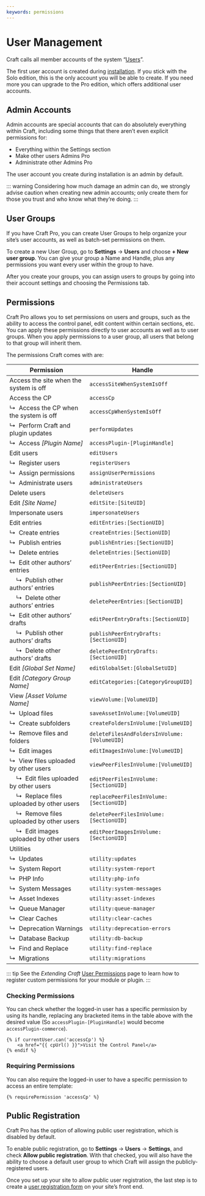 ```yaml
---
keywords: permissions
---
```

# User Management

Craft calls all member accounts of the system “[Users](users.md)”.

The first user account is created during [installation](installation.md). If you stick with the Solo edition, this is the only account you will be able to create. If you need more you can upgrade to the Pro edition, which offers additional user accounts.

## Admin Accounts

Admin accounts are special accounts that can do absolutely everything within Craft, including some things that there aren’t even explicit permissions for:

- Everything within the Settings section
- Make other users Admins <badge type="edition" vertical="middle" title="Craft Pro only">Pro</badge>
- Administrate other Admins <badge type="edition" vertical="middle" title="Craft Pro only">Pro</badge>

The user account you create during installation is an admin by default.

::: warning
Considering how much damage an admin can do, we strongly advise caution when creating new admin accounts; only create them for those you trust and who know what they’re doing.
:::

## User Groups

If you have Craft Pro, you can create User Groups to help organize your site’s user accounts, as well as batch-set permissions on them.

To create a new User Group, go to **Settings** → **Users** and choose **+ New user group**. You can give your group a Name and Handle, plus any permissions you want every user within the group to have.

After you create your groups, you can assign users to groups by going into their account settings and choosing the Permissions tab.

## Permissions

Craft Pro allows you to set permissions on users and groups, such as the ability to access the control panel, edit content within certain sections, etc. You can apply these permissions directly to user accounts as well as to user groups. When you apply permissions to a user group, all users that belong to that group will inherit them.

The permissions Craft comes with are:

| Permission | Handle
| ---------- | ------
| Access the site when the system is off | `accessSiteWhenSystemIsOff`
| Access the CP | `accessCp`
| ↳&nbsp; Access the CP when the system is off | `accessCpWhenSystemIsOff`
| ↳&nbsp; Perform Craft and plugin updates | `performUpdates`
| ↳&nbsp; Access _[Plugin Name]_ | `accessPlugin-[PluginHandle]`
| Edit users | `editUsers`
| ↳&nbsp; Register users | `registerUsers`
| ↳&nbsp; Assign permissions | `assignUserPermissions`
| ↳&nbsp; Administrate users | `administrateUsers`
| Delete users | `deleteUsers`
| Edit _[Site Name]_ | `editSite:[SiteUID]`
| Impersonate users | `impersonateUsers`
| Edit entries | `editEntries:[SectionUID]`
| ↳&nbsp; Create entries | `createEntries:[SectionUID]`
| ↳&nbsp; Publish entries | `publishEntries:[SectionUID]`
| ↳&nbsp; Delete entries | `deleteEntries:[SectionUID]`
| ↳&nbsp; Edit other authors’ entries | `editPeerEntries:[SectionUID]`
| &nbsp;&nbsp;&nbsp; ↳&nbsp; Publish other authors’ entries | `publishPeerEntries:[SectionUID]`
| &nbsp;&nbsp;&nbsp; ↳&nbsp; Delete other authors’ entries | `deletePeerEntries:[SectionUID]`
| ↳&nbsp; Edit other authors’ drafts | `editPeerEntryDrafts:[SectionUID]`
| &nbsp;&nbsp;&nbsp; ↳&nbsp; Publish other authors’ drafts | `publishPeerEntryDrafts:[SectionUID]`
| &nbsp;&nbsp;&nbsp; ↳&nbsp; Delete other authors’ drafts | `deletePeerEntryDrafts:[SectionUID]`
| Edit _[Global Set Name]_ | `editGlobalSet:[GlobalSetUID]`
| Edit _[Category Group Name]_ | `editCategories:[CategoryGroupUID]`
| View _[Asset Volume Name]_ | `viewVolume:[VolumeUID]`
| ↳&nbsp; Upload files | `saveAssetInVolume:[VolumeUID]`
| ↳&nbsp; Create subfolders | `createFoldersInVolume:[VolumeUID]`
| ↳&nbsp; Remove files and folders | `deleteFilesAndFoldersInVolume:[VolumeUID]`
| ↳&nbsp; Edit images | `editImagesInVolume:[VolumeUID]`
| ↳&nbsp; View files uploaded by other users | `viewPeerFilesInVolume:[VolumeUID]`
| &nbsp;&nbsp;&nbsp; ↳&nbsp; Edit files uploaded by other users | `editPeerFilesInVolume:[SectionUID]`
| &nbsp;&nbsp;&nbsp; ↳&nbsp; Replace files uploaded by other users | `replacePeerFilesInVolume:[SectionUID]`
| &nbsp;&nbsp;&nbsp; ↳&nbsp; Remove files uploaded by other users | `deletePeerFilesInVolume:[SectionUID]`
| &nbsp;&nbsp;&nbsp; ↳&nbsp; Edit images uploaded by other users | `editPeerImagesInVolume:[SectionUID]`
| Utilities |
| ↳&nbsp; Updates | `utility:updates`
| ↳&nbsp; System Report | `utility:system-report`
| ↳&nbsp; PHP Info | `utility:php-info`
| ↳&nbsp; System Messages | `utility:system-messages`
| ↳&nbsp; Asset Indexes | `utility:asset-indexes`
| ↳&nbsp; Queue Manager | `utility:queue-manager`
| ↳&nbsp; Clear Caches | `utility:clear-caches`
| ↳&nbsp; Deprecation Warnings | `utility:deprecation-errors`
| ↳&nbsp; Database Backup | `utility:db-backup`
| ↳&nbsp; Find and Replace | `utility:find-replace`
| ↳&nbsp; Migrations | `utility:migrations`

::: tip
See the _Extending Craft_ [User Permissions](extend/user-permissions.md) page to learn how to register custom permissions for your module or plugin.
:::

### Checking Permissions

You can check whether the logged-in user has a specific permission by using its handle, replacing any bracketed items in the table above with the desired value (So `accessPlugin-[PluginHandle]` would become `accessPlugin-commerce`).

```twig
{% if currentUser.can('accessCp') %}
    <a href="{{ cpUrl() }}">Visit the Control Panel</a>
{% endif %}
```

### Requiring Permissions

You can also require the logged-in user to have a specific permission to access an entire template:

```twig
{% requirePermission 'accessCp' %}
```

## Public Registration

Craft Pro has the option of allowing public user registration, which is disabled by default.

To enable public registration, go to **Settings** → **Users** → **Settings**, and check **Allow public registration**. With that checked, you will also have the ability to choose a default user group to which Craft will assign the publicly-registered users.

Once you set up your site to allow public user registration, the last step is to create a [user registration form](https://craftcms.com/knowledge-base/front-end-user-accounts#registration-form) on your site’s front end.
